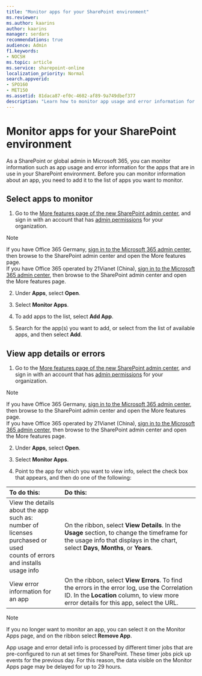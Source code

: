 ```yaml
---
title: "Monitor apps for your SharePoint environment"
ms.reviewer: 
ms.author: kaarins
author: kaarins
manager: serdars
recommendations: true
audience: Admin
f1.keywords:
- NOCSH
ms.topic: article
ms.service: sharepoint-online
localization_priority: Normal
search.appverid:
- SPO160
- MET150
ms.assetid: 81daca87-ef0c-4602-af89-9a749dbef377
description: "Learn how to monitor app usage and error information for the apps being used in your SharePoint environment."
---
```


# Monitor apps for your SharePoint environment

As a SharePoint or global admin in Microsoft 365, you can monitor information such as app usage and error information for the apps that are in use in your SharePoint environment. Before you can monitor information about an app, you need to add it to the list of apps you want to monitor.
  
## Select apps to monitor
<a name="__top"> </a>

1. Go to the [More features page of the new SharePoint admin center](https://admin.microsoft.com/sharepoint?page=classicfeatures&modern=true), and sign in with an account that has [admin permissions](./sharepoint-admin-role.md) for your organization.

>[!NOTE]
>If you have Office 365 Germany, [sign in to the Microsoft 365 admin center](https://go.microsoft.com/fwlink/p/?linkid=848041), then browse to the SharePoint admin center and open the More features page. <br>If you have Office 365 operated by 21Vianet (China), [sign in to the Microsoft 365 admin center](https://go.microsoft.com/fwlink/p/?linkid=850627), then browse to the SharePoint admin center and open the More features page.
 
2. Under **Apps**, select **Open**.
    
3. Select **Monitor Apps**.
    
4. To add apps to the list, select **Add App**. 
    
5. Search for the app(s) you want to add, or select from the list of available apps, and then select **Add**.
    
## View app details or errors
<a name="__top"> </a>

1. Go to the [More features page of the new SharePoint admin center](https://admin.microsoft.com/sharepoint?page=classicfeatures&modern=true), and sign in with an account that has [admin permissions](./sharepoint-admin-role.md) for your organization.

>[!NOTE]
>If you have Office 365 Germany, [sign in to the Microsoft 365 admin center](https://go.microsoft.com/fwlink/p/?linkid=848041), then browse to the SharePoint admin center and open the More features page. <br>If you have Office 365 operated by 21Vianet (China), [sign in to the Microsoft 365 admin center](https://go.microsoft.com/fwlink/p/?linkid=850627), then browse to the SharePoint admin center and open the More features page.
 
2. Under **Apps**, select **Open**. 
  
3. Select **Monitor Apps**.
    
4. Point to the app for which you want to view info, select the check box that appears, and then do one of the following:
    
|****To do this:****|****Do this:****|
|:-----|:-----|
|View the details about the app such as:  <br/>  number of licenses purchased or used  <br/>  counts of errors and installs  <br/>  usage info  <br/> | On the ribbon, select **View Details**. In the **Usage** section, to change the timeframe for the usage info that displays in the chart, select **Days**, **Months**, or **Years**. |
|View error information for an app  <br/> | On the ribbon, select **View Errors**. To find the errors in the error log, use the Correlation ID. In the **Location** column, to view more error details for this app, select the URL. |
   
> [!NOTE]
> If you no longer want to monitor an app, you can select it on the Monitor Apps page, and on the ribbon select **Remove App**. <br>
    
App usage and error detail info is processed by different timer jobs that are pre-configured to run at set times for SharePoint. These timer jobs pick up events for the previous day. For this reason, the data visible on the Monitor Apps page may be delayed for up to 29 hours.